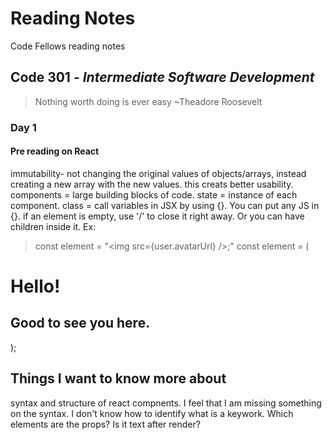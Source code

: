 # Reading Notes
Code Fellows reading notes

## Code 301 - *Intermediate Software Development*
> Nothing worth doing is ever easy ~Theadore Roosevelt

### Day 1

#### Pre reading on React
immutability- not changing the original values of objects/arrays, instead creating a new array with the new values.
  this creats better usability.
components = large building blocks of code.
state = instance of each component.
class = 
call variables in JSX by using {}. You can put any JS in {}.
if an element is empty, use '/' to close it right away. Or you can have children inside it. Ex:
> const element = "\<img src={user.avatarUrl} />;"
> const element = (
  <div>
    <h1>Hello!</h1>
    <h2>Good to see you here.</h2>
  </div>
);



## Things I want to know more about
syntax and structure of react compnents. I feel that I am missing something on the syntax. I don't know how to identify what is a keywork.
Which elements are the props? Is it text after render?
